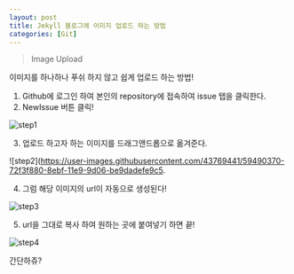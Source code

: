 ```yaml
---
layout: post
title: Jekyll 블로그에 이미지 업로드 하는 방법
categories: [Git]
---
```

> Image Upload

<p>이미지를 하나하나 푸쉬 하지 않고 쉽게 업로드 하는 방법!</p>

1. Github에 로그인 하여 본인의 repository에 접속하여 issue 탭을 클릭한다.
2. NewIssue 버튼 클릭!

![step1](https://user-images.githubusercontent.com/43769441/59490372-738c8f00-8ebf-11e9-8f54-4cf709844c72.png)

3. 업로드 하고자 하는 이미지를 드래그앤드롭으로 옮겨준다.

![step2](https://user-images.githubusercontent.com/43769441/59490370-72f3f880-8ebf-11e9-9d06-be9dadefe9c5. 

4. 그럼 해당 이미지의 url이 자동으로 생성된다!

![step3](https://user-images.githubusercontent.com/43769441/59490368-72f3f880-8ebf-11e9-9ba0-90f47ebc4915.png)

5. url을 그대로 복사 하여 원하는 곳에 붙여넣기 하면 끝! 

![step4](https://user-images.githubusercontent.com/43769441/59490371-738c8f00-8ebf-11e9-9ea2-9326b66cc108.png)

<p class="txt_point">간단하쥬?</p>

